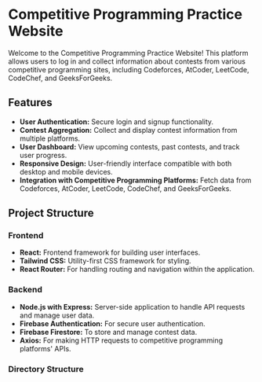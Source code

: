# Competitive Programming Practice Website

Welcome to the Competitive Programming Practice Website! This platform allows users to log in and collect information about contests from various competitive programming sites, including Codeforces, AtCoder, LeetCode, CodeChef, and GeeksForGeeks.

## Features

- **User Authentication:** Secure login and signup functionality.
- **Contest Aggregation:** Collect and display contest information from multiple platforms.
- **User Dashboard:** View upcoming contests, past contests, and track user progress.
- **Responsive Design:** User-friendly interface compatible with both desktop and mobile devices.
- **Integration with Competitive Programming Platforms:** Fetch data from Codeforces, AtCoder, LeetCode, CodeChef, and GeeksForGeeks.

## Project Structure

### Frontend

- **React:** Frontend framework for building user interfaces.
- **Tailwind CSS:** Utility-first CSS framework for styling.
- **React Router:** For handling routing and navigation within the application.

### Backend

- **Node.js with Express:** Server-side application to handle API requests and manage user data.
- **Firebase Authentication:** For secure user authentication.
- **Firebase Firestore:** To store and manage contest data.
- **Axios:** For making HTTP requests to competitive programming platforms' APIs.

### Directory Structure

